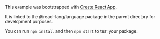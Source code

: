 This example was bootstrapped with [Create React App](https://github.com/facebook/create-react-app).

It is linked to the @react-lang/language package in the parent directory for development purposes.

You can run `npm install` and then `npm start` to test your package.
